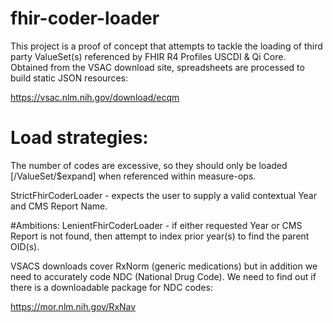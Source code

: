 # fhir-coder-loader
This project is a proof of concept that attempts to tackle the loading of third party ValueSet(s) referenced by FHIR R4 Profiles USCDI & Qi Core. Obtained from the VSAC download site, spreadsheets are processed to build static JSON resources:

https://vsac.nlm.nih.gov/download/ecqm

# Load strategies:
The number of codes are excessive, so they should only be loaded [/ValueSet/$expand] when referenced within measure-ops.

StrictFhirCoderLoader - expects the user to supply a valid contextual Year and CMS Report Name.


#Ambitions:
LenientFhirCoderLoader - if either requested Year or CMS Report is not found, then attempt to index prior year(s) to find the parent OID(s).

VSACS downloads cover RxNorm (generic medications) but in addition we need to accurately code NDC (National Drug Code). We need to find out if there is a downloadable package for NDC codes:

https://mor.nlm.nih.gov/RxNav
